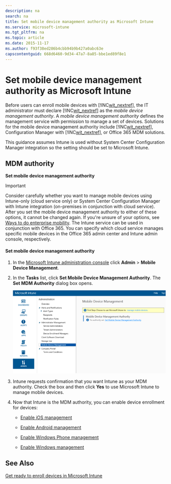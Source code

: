 ```yaml
---
description: na
search: na
title: Set mobile device management authority as Microsoft Intune
ms.service: microsoft-intune
ms.tgt_pltfrm: na
ms.topic: article
ms.date: 2015-11-17
ms.author: f93f38ed286b4cbb94b9b427a0abc63e
capscontentguid: 668d6460-9d34-47a7-8a85-bbe1ed89f8e1
---
```

# Set mobile device management authority as Microsoft Intune
Before users  can enroll mobile devices with [!INC[wit_nextref](../Token/wit_nextref_md.md)], the IT administrator must declare [!INC[wit_nextref](../Token/wit_nextref_md.md)] as the *mobile device management authority*. A  *mobile device management authority* defines the management service with permission to manage a set of devices.  Solutions for the mobile device management authority include [!INC[wit_nextref](../Token/wit_nextref_md.md)], Configuration Manager with [!INC[wit_nextref](../Token/wit_nextref_md.md)], or Office 365 MDM solutions.

This guidance assumes Intune is used without System Center Configuration Manager integration so the setting should be set to Microsoft Intune.

## MDM authority
**Set mobile device management authority**

> [!IMPORTANT]
> Consider carefully whether you want to manage mobile devices using Intune-only (cloud service only) or System Center Configuration Manager with Intune integration (on-premises in conjunction with cloud service). After you set the mobile device management authority to either of these options, it cannot be changed again. If you're unsure of your options, see [Ways to do enterprise mobility](../Topic/Ways_to_do_enterprise_mobility.md).  The Intune service can be used in conjunction with Office 365. You can specify which cloud service manages specific mobile devices in the Office 365 admin center and Intune admin console, respectively.

#### Set mobile device management authority

1. In the [Microsoft Intune administration console](http://manage.microsoft.com) click **Admin** &gt; **Mobile Device Management**.

2. In the **Tasks** list, click **Set Mobile Device Management Authority**. The **Set MDM Authority** dialog box opens.

   ![](../Image/Intune_MDM_Authority.bmp)

3. Intune requests confirmation that you want Intune as your MDM authority. Check the box and then click **Yes** to use Microsoft Intune to manage mobile devices.

4. Now that Intune is the MDM authority, you can enable device enrollment for devices:

   - [Enable iOS management](https://technet.microsoft.com/library/dn408185.aspx)

   - [Enable Android management](https://technet.microsoft.com/library/dn764960.aspx)

   - [Enable Windows Phone management](https://technet.microsoft.com/library/dn764959.aspx)

   - [Enable Windows management](https://technet.microsoft.com/library/mt346003.aspx)

## See Also
[Get ready to enroll devices in Microsoft Intune](../Topic/Get_ready_to_enroll_devices_in_Microsoft_Intune.md)

